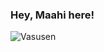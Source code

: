 ### Hey, Maahi here! 

<p align="left"> <img src="https://komarev.com/ghpvc/?username=Vasusen-code&label=Profile%20views&color=0e75b6&style=flat-square" alt="Vasusen" /> </p>

<p align="center"> <a href="https://t.me/chauhanmahesh"><img src="https://img.shields.io/badge/Telegram-2CA5E0?style=for-the-badge&logo=telegram&logoColor=white" alt="" srcset=""></a> </p>
